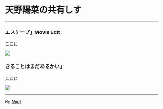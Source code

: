 # 天野陽菜の共有しす

*****

### エスケープ」Movie Edit

[ここに](about#blank)

![](https://ae01.alicdn.com/kf/H83e22bd6676d4f5da46f951ee430b205w.png)







### きることはまだあるかい」

[ここに](about#blank)

![](https://ae01.alicdn.com/kf/H4baf7dc80ab34d4a838553d940d6c05fO.jpeg)


***
_By [Nagi](//static.amanohina.com)_




